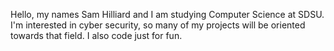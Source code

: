 Hello, my names Sam Hilliard and I am studying Computer Science at SDSU.
I'm interested in cyber security, so many of my projects will be oriented towards that field.
I also code just for fun.

<!---
samhill15/samhill15 is a ✨ special ✨ repository because its `README.md` (this file) appears on your GitHub profile.
You can click the Preview link to take a look at your changes.
--->
